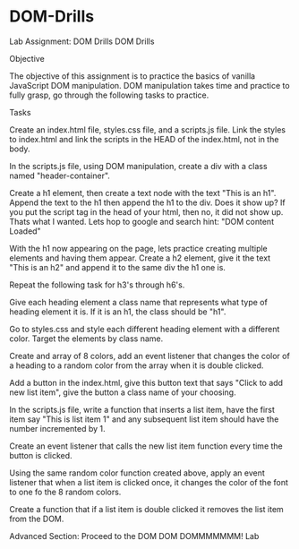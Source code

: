 # DOM-Drills

Lab Assignment: DOM Drills
DOM Drills


Objective

The objective of this assignment is to practice the basics of vanilla JavaScript DOM manipulation. DOM manipulation takes time and practice to fully grasp, go through the following tasks to practice.

Tasks

Create an index.html file, styles.css file, and a scripts.js file.
Link the styles to index.html and link the scripts in the HEAD of the index.html, not in the body.

In the scripts.js file, using DOM manipulation, create a div with a class named "header-container".

Create a h1 element, then create a text node with the text "This is an h1". Append the text to the h1 then append the h1 to the div. Does it show up? If you put the script tag in the head of your html, then no, it did not show up. Thats what I wanted. Lets hop to google and search hint: "DOM content Loaded"

With the h1 now appearing on the page, lets practice creating multiple elements and having them appear. Create a h2 element, give it the text "This is an h2" and append it to the same div the h1 one is.

Repeat the following task for h3's through h6's.

Give each heading element a class name that represents what type of heading element it is. If it is an h1, the class should be "h1".

Go to styles.css and style each different heading element with a different color. Target the elements by class name.

Create and array of 8 colors, add an event listener that changes the color of a heading to a random color from the array when it is double clicked.

Add a button in the index.html, give this button text that says "Click to add new list item", give the button a class name of your choosing.

In the scripts.js file, write a function that inserts a list item, have the first item say "This is list item 1" and any subsequent list item should have the number incremented by 1.

Create an event listener that calls the new list item function every time the button is clicked.

Using the same random color function created above, apply an event listener that when a list item is clicked once, it changes the color of the font to one fo the 8 random colors.

Create a function that if a list item is double clicked it removes the list item from the DOM.

Advanced Section: Proceed to the DOM DOM DOMMMMMMM! Lab
